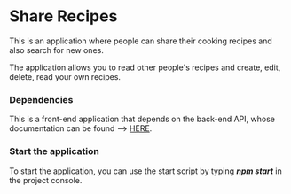 # Share Recipes

This is an application where people can share their cooking recipes and also search for new ones.

The application allows you to read other people's recipes and create, edit, delete, read your own recipes.

### Dependencies

This is a front-end application that depends on the back-end API, whose documentation can be found --> [HERE](https://github.com/Kalin-Konstantinov/server.git).

### Start the application

To start the application, you can use the start script by typing ***npm start*** in the project console.